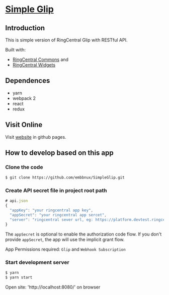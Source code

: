 # [Simple Glip](https://embbnux.github.io/ringcentral-web-widget/)

## Introduction

This is simple version of RingCentral Glip with RESTful API.

Built with:

* [RingCentral Commons](https://github.com/ringcentral/ringcentral-js-integration-commons/) and
* [RingCentral Widgets](https://github.com/ringcentral/ringcentral-js-widgets)

## Dependences

* yarn
* webpack 2
* react
* redux

## Visit Online

Visit [website](https://embbnux.github.io/ringcentral-web-widget/) in github pages.

## How to develop based on this app

### Clone the code

```bash
$ git clone https://github.com/embbnux/SimpleGlip.git
```

### Create API secret file in project root path

```js
# api.json
{
  "appKey": "your ringcentral app key",
  "appSecret": "your ringcentral app sercet",
  "server": "ringcentral sever url, eg: https://platform.devtest.ringcentral.com"
}
```

The `appSecret` is optional to enable the authorization code flow. If you don't provide `appSecret`, the app will use the implicit grant flow.

App Permissions required: `Glip` and `Webhook Subscription`

### Start development server

```bash
$ yarn
$ yarn start
```

Open site: 'http://localhost:8080/' on browser
